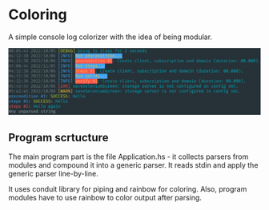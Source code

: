 # Coloring

A simple console log colorizer with the idea of being modular.

![Screenshot](/Screenshot_20221208_001037.png)

## Program scrtucture

The main program part is the file Application.hs - it collects parsers from modules and compound it into a generic parser. It reads stdin and apply the generic parser line-by-line.

It uses conduit library for piping and rainbow for coloring. Also, program modules have to use rainbow to color output after parsing.

